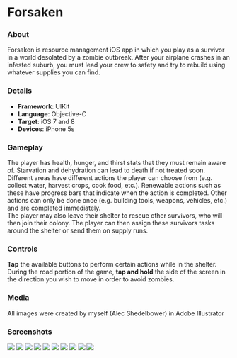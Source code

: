# Forsaken

### About
Forsaken is resource management iOS app in which you play as a survivor in a world desolated by a zombie outbreak. After your airplane crashes in an infested suburb, you must lead your crew to safety and try to rebuild using whatever supplies you can find.

### Details
- **Framework**: UIKit  
- **Language**: Objective-C  
- **Target**: iOS 7 and 8
- **Devices**: iPhone 5s

### Gameplay
The player has health, hunger, and thirst stats that they must remain aware of. Starvation and dehydration can lead to death if not treated soon.  
Different areas have different actions the player can choose from (e.g. collect water, harvest crops, cook food, etc.). Renewable actions such as these have progress bars that indicate when the action is completed. Other actions can only be done once (e.g. building tools, weapons, vehicles, etc.) and are completed immediately.  
The player may also leave their shelter to rescue other survivors, who will then join their colony. The player can then assign these survivors tasks around the shelter or send them on supply runs.

### Controls
**Tap** the available buttons to perform certain actions while in the shelter.  
During the road portion of the game, **tap and hold** the side of the screen in the direction you wish to move in order to avoid zombies.

### Media
All images were created by myself (Alec Shedelbower) in Adobe Illustrator

### Screenshots
![](https://cloud.githubusercontent.com/assets/10108668/8488354/c080acd8-20d7-11e5-8782-34ff774fe732.png)
![](https://cloud.githubusercontent.com/assets/10108668/8488355/c0830a46-20d7-11e5-90f2-c4a8ffe839fa.png)
![](https://cloud.githubusercontent.com/assets/10108668/8488363/c09575dc-20d7-11e5-92c3-6328654e0d9c.png)
![](https://cloud.githubusercontent.com/assets/10108668/8488359/c08779d2-20d7-11e5-9ad3-2a5aebc33325.png)
![](https://cloud.githubusercontent.com/assets/10108668/8488360/c090ce60-20d7-11e5-95a4-04ad5899be9d.png)
![](https://cloud.githubusercontent.com/assets/10108668/8488358/c086fafc-20d7-11e5-83a9-5c3e2061dee9.png)
![](https://cloud.githubusercontent.com/assets/10108668/8488356/c0858226-20d7-11e5-9972-3fb7993e39c1.png)
![](https://cloud.githubusercontent.com/assets/10108668/8488365/c0972e36-20d7-11e5-91a5-347d9d089725.png)
![](https://cloud.githubusercontent.com/assets/10108668/8488353/c0722820-20d7-11e5-9621-0e1e438f6037.png)
![](https://cloud.githubusercontent.com/assets/10108668/8488357/c0868a54-20d7-11e5-8e3a-54a9365907ab.png)
